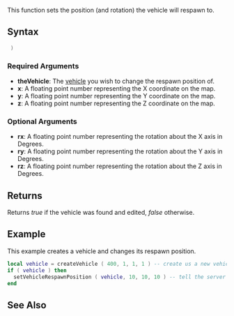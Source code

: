 This function sets the position (and rotation) the vehicle will respawn to.

Syntax
------

``` lua
 )
```

### Required Arguments

-   **theVehicle**: The [vehicle](/docs/vehicle.md "wikilink") you wish to change the respawn position of.
-   **x**: A floating point number representing the X coordinate on the map.
-   **y**: A floating point number representing the Y coordinate on the map.
-   **z**: A floating point number representing the Z coordinate on the map.

### Optional Arguments

-   **rx**: A floating point number representing the rotation about the X axis in Degrees.
-   **ry**: A floating point number representing the rotation about the Y axis in Degrees.
-   **rz**: A floating point number representing the rotation about the Z axis in Degrees.

Returns
-------

Returns *true* if the vehicle was found and edited, *false* otherwise.

Example
-------

This example creates a vehicle and changes its respawn position.

``` lua
local vehicle = createVehicle ( 400, 1, 1, 1 ) -- create us a new vehicle
if ( vehicle ) then
  setVehicleRespawnPosition ( vehicle, 10, 10, 10 ) -- tell the server to respawn the vehicle at position (10,10,10)
end
```

See Also
--------
